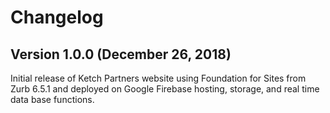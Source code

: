 # Changelog

## Version 1.0.0 (December 26, 2018)

Initial release of Ketch Partners website using Foundation for Sites from Zurb 6.5.1 and deployed on Google Firebase hosting, storage, and real time data base functions.

